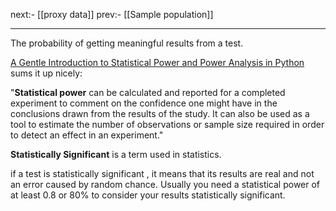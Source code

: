 
next:- [[proxy data]]
prev:- [[Sample population]]

----

The probability of getting meaningful results from a test.

[A Gentle Introduction to Statistical Power and Power Analysis in Python](https://machinelearningmastery.com/statistical-power-and-power-analysis-in-python/ "A Gentle Introduction to Statistical Power and Power Analysis") sums it up nicely:

"**Statistical power** can be calculated and reported for a completed experiment to comment on the confidence one might have in the conclusions drawn from the results of the study. It can also be used as a tool to estimate the number of observations or sample size required in order to detect an effect in an experiment."

**Statistically Significant** is a term used in statistics.

if a test is statistically significant , it means that its results are real and not an error caused by random chance. Usually you need a statistical power of at least 0.8 or 80% to consider your results statistically significant. 




